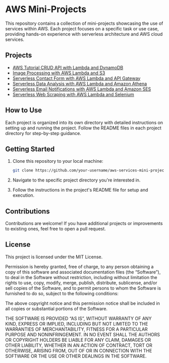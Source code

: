 # AWS Mini-Projects

This repository contains a collection of mini-projects showcasing the use of services within AWS. Each project focuses on a specific task or use case, providing hands-on experience with serverless architecture and AWS cloud services.

## Projects
- [AWS Tutorial CRUD API with Lambda and DynamoDB](https://github.com/AdrianMarasigan/AWS-Services-Mini-Projects/tree/main/AWS%20Tutorial%20CRUD%20API%20with%20AWS%20Lambda%20and%20DynamoDB)
- [Image Processing with AWS Lambda and S3](https://github.com/AdrianMarasigan/AWS-Services-Mini-Projects/tree/main/Image%20Processing%20with%20AWS%20Lambda%20and%20S3)
- [Serverless Contact Form with AWS Lambda and API Gateway](https://github.com/AdrianMarasigan/AWS-Services-Mini-Projects/tree/main/Serverless%20Contact%20Form%20with%20AWS%20Lambda%20and%20API%20Gateway)
- [Serverless Data Analysis with AWS Lambda and Amazon Athena](https://github.com/AdrianMarasigan/AWS-Services-Mini-Projects/tree/main/Serverless%20Data%20Analysis%20with%20AWS%20Lambda%20and%20Amazon%20Athena)
- [Serverless Email Notifications with AWS Lambda and Amazon SES](https://github.com/AdrianMarasigan/AWS-Services-Mini-Projects/tree/main/Serverless%20Email%20Notifications%20with%20AWS%20Lambda%20and%20Amazon%20SES)
- [Serverless Web Scraping with AWS Lambda and Selenium](https://github.com/AdrianMarasigan/AWS-Services-Mini-Projects/tree/main/Serverless%20Web%20Scraping%20with%20AWS%20Lambda%20and%20Selenium)


## How to Use

Each project is organized into its own directory with detailed instructions on setting up and running the project. Follow the README files in each project directory for step-by-step guidance.

## Getting Started

1. Clone this repository to your local machine:

    ```bash
    git clone https://github.com/your-username/aws-services-mini-projects.git
    ```
2. Navigate to the specific project directory you're interested in.

3. Follow the instructions in the project's README file for setup and execution.
   
## Contributions
Contributions are welcome! If you have additional projects or improvements to existing ones, feel free to open a pull request.

## License
This project is licensed under the MIT License.

Permission is hereby granted, free of charge, to any person obtaining a copy of this software and associated documentation files (the “Software”), to deal in the Software without restriction, including without limitation the rights to use, copy, modify, merge, publish, distribute, sublicense, and/or sell copies of the Software, and to permit persons to whom the Software is furnished to do so, subject to the following conditions:

The above copyright notice and this permission notice shall be included in all copies or substantial portions of the Software.

THE SOFTWARE IS PROVIDED “AS IS”, WITHOUT WARRANTY OF ANY KIND, EXPRESS OR IMPLIED, INCLUDING BUT NOT LIMITED TO THE WARRANTIES OF MERCHANTABILITY, FITNESS FOR A PARTICULAR PURPOSE AND NONINFRINGEMENT. IN NO EVENT SHALL THE AUTHORS OR COPYRIGHT HOLDERS BE LIABLE FOR ANY CLAIM, DAMAGES OR OTHER LIABILITY, WHETHER IN AN ACTION OF CONTRACT, TORT OR OTHERWISE, ARISING FROM, OUT OF OR IN CONNECTION WITH THE SOFTWARE OR THE USE OR OTHER DEALINGS IN THE SOFTWARE.
